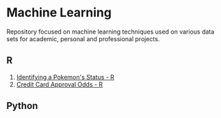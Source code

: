 # Machine Learning
Repository focused on machine learning techniques used on various data sets for academic, personal and professional projects.

## R
1. [Identifying a Pokemon's Status - R](https://github.com/jasonmchlee/machine-learning/tree/master/Classifying%20Pokemon%20Status)
2. [Credit Card Approval Odds  - R](https://github.com/jasonmchlee/machine-learning/tree/master/German%20Credit%20Card%20Approval)


## Python

